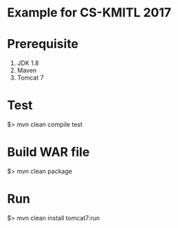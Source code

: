Example for CS-KMITL 2017
=========================

Prerequisite
============
1. JDK 1.8
2. Maven
3. Tomcat 7

Test
==========
$> mvn clean compile test

Build WAR file
==============
$> mvn clean package

Run
==========
$> mvn clean install tomcat7:run